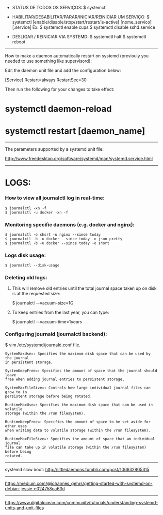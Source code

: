 - STATUS DE TODOS OS SERVIÇOS:
    $ systemctl

- HABILITAR/DESABILITAR/PARAR/INICIAR/REINICIAR UM SERVIÇO:
    $ systemctl [enable/disable/stop/start/restart/is-active] [nome_servico][.service]
  Ex.
    $ systemctl enable cups
    $ systemctl disable sshd.service

- DESLIGAR / REINICIAR VIA SYSTEMD:
    $ systemctl halt
    $ systemctl reboot

---

How to make a daemon automatically restart on systemd (previouly you needed to use something like supervisord):

Edit the daemon unit file and add the configuration below:

[Service]
Restart=always
RestartSec=30


Then run the following for your changes to take effect:

# systemctl daemon-reload
# systemctl restart [daemon_name]

----

The parameters supported by a systemd unit file:

http://www.freedesktop.org/software/systemd/man/systemd.service.html

---

# LOGS:

### How to view all journalctl log in real-time:

    $ journalctl -xn -f
    $ journalctl -u docker -xn -f

### Monitoring specific daemons (e.g. docker and nginx):

    $ journalctl -o short -u nginx --since today
    $ journalctl -b -u docker --since today -o json-pretty
    $ journalctl -b -u docker --since today -o short

### Logs disk usage:

    $ journalctl --disk-usage

### Deleting old logs:

1) This will remove old entries until the total journal space taken up on disk is
at the requested size:

    $ journalctl --vacuum-size=1G

2) To keep entries from the last year, you can type:

    $ journalctl --vacuum-time=1years

### Configuring journald (journalctl backend):

$ vim /etc/systemd/journald.conf file.

    SystemMaxUse=: Specifies the maximum disk space that can be used by the journal
    in persistent storage.

    SystemKeepFree=: Specifies the amount of space that the journal should leave
    free when adding journal entries to persistent storage.

    SystemMaxFileSize=: Controls how large individual journal files can grow to in
    persistent storage before being rotated.

    RuntimeMaxUse=: Specifies the maximum disk space that can be used in volatile
    storage (within the /run filesystem).

    RuntimeKeepFree=: Specifies the amount of space to be set aside for other uses
    when writing data to volatile storage (within the /run filesystem).

    RuntimeMaxFileSize=: Specifies the amount of space that an individual journal
    file can take up in volatile storage (within the /run filesystem) before being
    rotated.

---

systemd slow boot: http://littledaemons.tumblr.com/post/106832805315

---

https://medium.com/@johannes_gehrs/getting-started-with-systemd-on-debian-jessie-e024758ca63d

---

https://www.digitalocean.com/community/tutorials/understanding-systemd-units-and-unit-files
